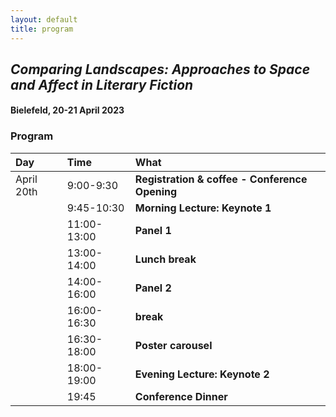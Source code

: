 ```yaml
---
layout: default
title: program
---
```


## *Comparing Landscapes: Approaches to Space and Affect in Literary Fiction*
#### Bielefeld, 20-21 April 2023

### Program

| Day       | Time | What                                     |
|:----------|:-----------|:-----------------------------------------|
| April 20th | 9:00-9:30 | **Registration & coffee - Conference Opening** |
| | 9:45-10:30 | **Morning Lecture: Keynote 1** |
| | 11:00-13:00 | **Panel 1** <br> |
| | 13:00-14:00 | **Lunch break** |
| | 14:00-16:00 | **Panel 2** <br> |
| | 16:00-16:30 | **break** <br> |
| | 16:30-18:00 | **Poster carousel** <br> |
| | 18:00-19:00 | **Evening Lecture: Keynote 2** <br> |
| | 19:45 | **Conference Dinner** |
